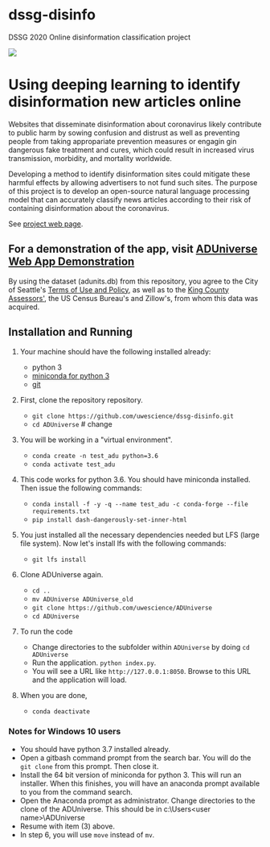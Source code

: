 # dssg-disinfo
DSSG 2020 Online disinformation classification project

![](https://travis-ci.org/uwescience/ADUniverse.svg?branch=master)

# Using deeping learning to identify disinformation new articles online

Websites that disseminate disinformation about coronavirus likely contribute to public harm by sowing confusion and distrust as well as preventing people from taking appropariate prevention measures or engagin gin dangerous fake treatment and cures, which could result in increased virus transmission, morbidity, and mortality worldwide.

Developing a method to identify disinformation sites could mitigate these harmful effects by allowing advertisers to not fund such sites. The purpose of this project is to develop an open-source natural language processing model that can accurately classify news articles according to their risk of containing disinformation about the coronavirus.

See [project web page](https://uwescience.github.io/DSSG2020-Disinformation/).

## For a demonstration of the app, visit [ADUniverse Web App Demonstration](https://youtu.be/nAPOM0hTsNU)


By using the dataset (adunits.db) from this repository, you agree to the City of Seattle's [Terms of Use and Policy](https://data.seattle.gov/stories/s/Data-Policy/6ukr-wvup/), as well as to the [King County Assessors'](https://info.kingcounty.gov/assessor/DataDownload/default.aspx), the US Census Bureau's and Zillow's, from whom this data was acquired. 

## Installation and Running
1. Your machine should have the following installed already:
   - python 3
   - [miniconda for python 3](https://docs.conda.io/en/latest/miniconda.html)
   - [git](https://git-scm.com/book/en/v2/Getting-Started-Installing-Git)

1. First, clone the  repository repository.
   - ``git clone https://github.com/uwescience/dssg-disinfo.git``
   - ``cd ADUniverse`` # change

1. You will be working in a "virtual environment".
   - ``conda create -n test_adu python=3.6``
   - ``conda activate test_adu``

1. This code works for python 3.6. You should have miniconda installed. Then issue the following commands:
   - ``conda install -f -y -q --name test_adu -c conda-forge --file requirements.txt``
   - ``pip install dash-dangerously-set-inner-html``

1. You just installed all the necessary dependencies needed but LFS (large file system). Now let's install lfs with the following commands:
   - ``git lfs install``

1. Clone ADUniverse again.
   - ``cd ..``
   -  ``mv ADUniverse ADUniverse_old``
   -  ``git clone https://github.com/uwescience/ADUniverse``
   - ``cd ADUniverse``

1. To run the code
   - Change directories to the subfolder within ``ADUniverse`` by doing ``cd ADUniverse``
   - Run the application. ``python index.py``.
   - You will see a URL like ``http://127.0.0.1:8050``. Browse to this URL and the application will load.

1. When you are done,
   - ``conda deactivate``

### Notes for Windows 10 users
- You should have python 3.7 installed already.
- Open a gitbash command prompt from the search bar. You will do the ``git clone`` from this prompt. Then close it.
- Install the 64 bit version of miniconda for python 3. This will run an installer. When this finishes, you will have an anaconda prompt available to you from the command search. 
- Open the Anaconda prompt as administrator. Change directories to the clone of the ADUniverse. This should be in c:\Users\<user name>\ADUniverse
- Resume with item (3) above.
- In step 6, you will use ``move`` instead of ``mv``.
